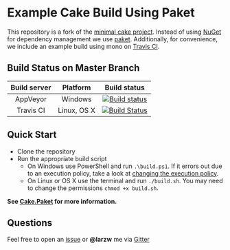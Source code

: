 # Example Cake Build Using Paket

This repository is a fork of the [minimal cake project](https://github.com/cake-build/example). Instead of using [NuGet](https://www.nuget.org/) for dependency management we use [paket](https://fsprojects.github.io/Paket/). Additionally, for convenience, we include an example build using mono on [Travis CI](https://travis-ci.org/).

## Build Status on Master Branch

|Build server|Platform|Build status|
|:--:|:--:|:--:|
|AppVeyor|Windows|[![Build status](https://ci.appveyor.com/api/projects/status/uipwpnm6vqn0lbte/branch/master?svg=true)](https://ci.appveyor.com/project/larzw/cake-paket-example-9djsj/branch/master)|
|Travis CI|Linux, OS X|[![Build Status](https://travis-ci.org/larzw/Cake.Paket.Example.svg?branch=master)](https://travis-ci.org/larzw/Cake.Paket.Example)

## Quick Start

- Clone the repository
- Run the appropriate build script
  - On Windows use PowerShell and run `.\build.ps1`. If it errors out due to an execution policy, take a look at [changing the execution policy](https://technet.microsoft.com/en-us/library/ee176961.aspx).
  - On Linux or OS X use the terminal and run `./build.sh`. You may need to change the permissions `chmod +x build.sh`.

**See [Cake.Paket](https://github.com/larzw/Cake.Paket) for more information.**

## Questions

Feel free to open an [issue](https://github.com/larzw/Cake.Paket.Example/issues) or **@larzw** me via [Gitter](https://gitter.im/cake-contrib/Lobby)